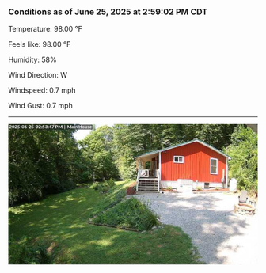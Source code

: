 ### Conditions as of June 25, 2025 at 2:59:02 PM CDT 

Temperature: 98.00 &deg;F

Feels like: 98.00 &deg;F

Humidity: 58%

Wind Direction: W

Windspeed: 0.7 mph

Wind Gust: 0.7 mph

---

<img src="./images/latest.jpeg"/>

